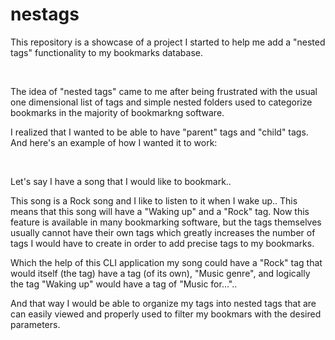 # nestags
This repository is a showcase of a project I started to help me add a "nested tags" functionality to my bookmarks database.
⠀

⠀

The idea of "nested tags" came to me after being frustrated with the usual one dimensional list of tags and simple nested folders used to categorize bookmarks in the majority of bookmarkng software.

I realized that I wanted to be able to have "parent" tags and "child" tags. And here's an example of how I wanted it to work:
⠀

⠀

Let's say I have a song that I would like to bookmark..

This song is a Rock song and I like to listen to it when I wake up..
This means that this song will have a "Waking up" and a "Rock" tag. Now this feature is available in many bookmarking software, but the tags themselves usually cannot have their own tags which greatly increases the number of tags I would have to create in order to add precise tags to my bookmarks.

Which the help of this CLI application my song could have a "Rock" tag that would itself (the tag) have a tag (of its own), "Music genre", and logically the tag "Waking up" would have a tag of "Music for..."..

And that way I would be able to organize my tags into nested tags that are can easily viewed and properly used to filter my bookmars with the desired parameters.
